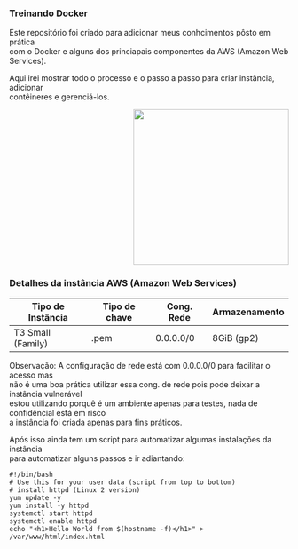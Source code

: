 ### Treinando Docker

<div>
Este repositório foi criado para adicionar meus conhcimentos pôsto em prática<br>
com o Docker e alguns dos princiapais componentes da AWS (Amazon Web Services).

Aqui irei mostrar todo o processo e o passo a passo para criar instância, adicionar<br>
contêineres e gerenciá-los.

<div align="right" position="absolute">
<a href="https://cdn-icons-png.flaticon.com/512/25/25657.png" target="_blank"><img height="280" width="280" src="https://cdn-icons-png.flaticon.com/512/25/25657.png" target="_blank"></a>
</div>

### Detalhes da instância AWS (Amazon Web Services)

Tipo de Instância | Tipo de chave | Cong. Rede | Armazenamento
---|---|---|---
T3 Small (Family) | .pem | 0.0.0.0/0 | 8GiB (gp2)
</div>

<div>
Observação: A configuração de rede está com 0.0.0.0/0 para facilitar o acesso mas<br>
não é uma boa prática utilizar essa cong. de rede pois pode deixar a instância vulnerável<br>
estou utilizando porquê é um ambiente apenas para testes, nada de confidêncial está em risco<br>
a instância foi criada apenas para fins práticos.
</div>

Após isso ainda tem um script para automatizar algumas instalações da instância<br>
para automatizar alguns passos e ir adiantando:

    #!/bin/bash
    # Use this for your user data (script from top to bottom)
    # install httpd (Linux 2 version)
    yum update -y
    yum install -y httpd
    systemctl start httpd
    systemctl enable httpd
    echo "<h1>Hello World from $(hostname -f)</h1>" > /var/www/html/index.html
    
